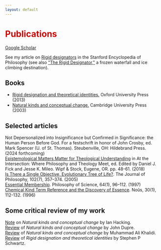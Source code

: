 ```yaml
---
layout: default
---
```


<h1 style="color: #cc0000;">Publications</h1>
<a href="https://scholar.google.com/citations?user=MJBagbcAAAAJ&hl=en" target="_blank">Google Scholar</a>

See my article on <a href="https://plato.stanford.edu/entries/rigid-designators/" target="_blank">Rigid designators</a> in the Stanford Encyclopedia of Philosophy
(see also <a href="https://www.youtube.com/watch?v=T5SoakDeVeQ" target="_blank">"The Rigid Designator,"</a> a frozen waterfall and ice climbing destination).

## Books
- <a href="https://academic.oup.com/book/12203" target="_blank">Rigid designation and theoretical identities.</a> Oxford University Press (2013)
- <a href="https://www.cambridge.org/core/books/natural-kinds-and-conceptual-change/3D4C4384542F3BD43483298699628E6C" target="_blank">Natural kinds and conceptual change.</a> Cambridge University Press (2003)

## Selected articles

Not Depersonalized into Insignificance but Confirmed in Significance:  the Human Person Before God. For a festschrift in honor of John Crosby, ed. Mark Spencer (U. of St. Thomas).  Steubenville, OH:  Hildebrand Press. (2024 forthcoming)  
<a href="https://digitalcommons.hope.edu/cgi/viewcontent.cgi?article=2557&context=faculty_publications" target="_blank">Epistemological Matters Matter for Theological Understanding</a> in At the Intersection:  Where Philosophy and Theology Meet, ed. Edited by Daniel J. Fick and Jesse K. Mileo. Wipf & Stock, Eugene, OR. pp. 48-61. (2018)  
<a href="https://www.jstor.org/stable/3655627" target="_blank">Is There a Single Objective, Evolutionary Tree of Life?</a>. The Journal of Philosophy, 102(7), 357–374. (2005)  
<a href="https://www.jstor.org/stable/188371" target="_blank">Essential Membership</a>. Philosophy of Science, 64(1), 96–112.  (1997)  
<a href="https://www.jstor.org/stable/2216306?searchText=&searchUri=&ab_segments=&searchKey=&refreqid=fastly-default%3A6f4ccd6ab3ac270da092ac151ac366cb&initiator=recommender&seq=1" target="_blank">Chemical Kind Term Reference and the Discovery of Essence</a>. Noûs, 30(1), 112-132.  (1996)

## Some critical review of my work

<a href="https://academic.oup.com/analysis/article-abstract/67/4/269/2740439" target="_blank">Note</a> on <i>Natural kinds and conceptual change</i> by Ian Hacking.  
<a href="https://ndpr.nd.edu/reviews/natural-kinds-and-conceptual-change/" target="_blank">Review</a> of <i>Natural kinds and conceptual change</i> by John Dupre.  
<a href="https://www.cambridge.org/core/journals/philosophy-of-science/article/abs/joseph-laporte-natural-kinds-and-conceptual-change-cambridge-cambridge-university-press-2003-232-pp-7000-cloth/B4C9A3E1278B2BF3A94052FACFD79143" target="_blank">Review</a> of <i>Natural kinds and conceptual change</i> by Muhammad Ali Khalidi.  
<a href="https://ndpr.nd.edu/reviews/rigid-designation-and-theoretical-identities/" target="_blank">Review</a> of <i>Rigid designation and theoretical identities</i> by Stephen P Schwartz.
